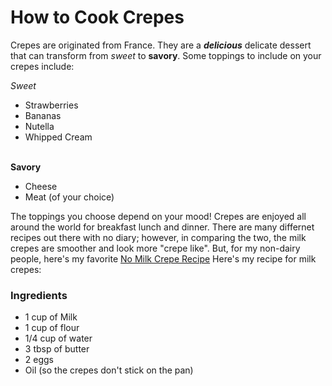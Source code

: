 # How to Cook Crepes
Crepes are originated from France. They are a __*delicious*__ delicate dessert that can transform from *sweet* to **savory**. Some toppings to include on your crepes include: 

*Sweet*
  - Strawberries
  - Bananas
  - Nutella
  - Whipped Cream

<br>**Savory**
  - Cheese
  - Meat (of your choice)


The toppings you choose depend on your mood! Crepes are enjoyed all around the world for breakfast lunch and dinner. There are many differnet recipes out there with no diary; however, in comparing the two, the milk crepes are smoother and look more "crepe like". But, for my non-dairy people, here's my favorite [No Milk Crepe Recipe](https://skinnyms.com/dairy-free-crepes/)
Here's my recipe for milk crepes:

### Ingredients
  - 1 cup of Milk
  - 1 cup of flour
  - 1/4 cup of water
  - 3 tbsp of butter
  - 2 eggs
  - Oil (so the crepes don't stick on the pan)



